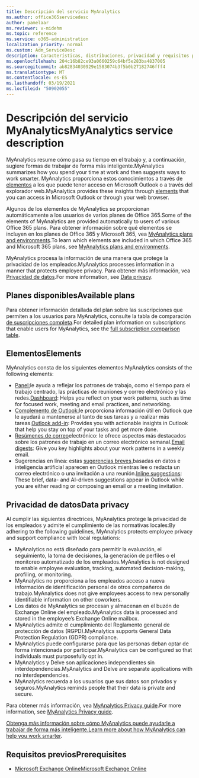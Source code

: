 ```yaml
---
title: Descripción del servicio MyAnalytics
ms.author: office365servicedesc
author: pamelaar
ms.reviewer: v-midehm
ms.topic: reference
ms.service: o365-administration
localization_priority: normal
ms.custom: Adm_ServiceDesc
description: Características, distribuciones, privacidad y requisitos previos de MyAnalytics
ms.openlocfilehash: 204c16b82ce93a0660259c64bf5e283ba4837005
ms.sourcegitcommit: ab82834030929e1583074b3f5b0b27182746fff4
ms.translationtype: MT
ms.contentlocale: es-ES
ms.lasthandoff: 03/19/2021
ms.locfileid: "50902055"
---
```

# <a name="myanalytics-service-description"></a><span data-ttu-id="65eb5-103">Descripción del servicio MyAnalytics</span><span class="sxs-lookup"><span data-stu-id="65eb5-103">MyAnalytics service description</span></span>

<span data-ttu-id="65eb5-104">MyAnalytics resume cómo pasa su tiempo en el trabajo y, a continuación, sugiere formas de trabajar de forma más inteligente.</span><span class="sxs-lookup"><span data-stu-id="65eb5-104">MyAnalytics summarizes how you spend your time at work and then suggests ways to work smarter.</span></span> <span data-ttu-id="65eb5-105">MyAnalytics proporciona estos conocimientos a través de [elementos](#elements) a los que puede tener acceso en Microsoft Outlook o a través del explorador web.</span><span class="sxs-lookup"><span data-stu-id="65eb5-105">MyAnalytics provides these insights through [elements](#elements) that you can access in Microsoft Outlook or through your web browser.</span></span>

<span data-ttu-id="65eb5-106">Algunos de los elementos de MyAnalytics se proporcionan automáticamente a los usuarios de varios planes de Office 365.</span><span class="sxs-lookup"><span data-stu-id="65eb5-106">Some of the elements of MyAnalytics are provided automatically to users of various Office 365 plans.</span></span> <span data-ttu-id="65eb5-107">Para obtener información sobre qué elementos se incluyen en los planes de Office 365 y Microsoft 365, vea [MyAnalytics plans and environments](https://docs.microsoft.com/workplace-analytics/myanalytics/overview/plans-environments).</span><span class="sxs-lookup"><span data-stu-id="65eb5-107">To learn which elements are included in which Office 365 and Microsoft 365 plans, see [MyAnalytics plans and environments](https://docs.microsoft.com/workplace-analytics/myanalytics/overview/plans-environments).</span></span>  

<span data-ttu-id="65eb5-108">MyAnalytics procesa la información de una manera que protege la privacidad de los empleados.</span><span class="sxs-lookup"><span data-stu-id="65eb5-108">MyAnalytics processes information in a manner that protects employee privacy.</span></span> <span data-ttu-id="65eb5-109">Para obtener más información, vea [Privacidad de datos](#data-privacy).</span><span class="sxs-lookup"><span data-stu-id="65eb5-109">For more information, see [Data privacy](#data-privacy).</span></span>

## <a name="available-plans"></a><span data-ttu-id="65eb5-110">Planes disponibles</span><span class="sxs-lookup"><span data-stu-id="65eb5-110">Available plans</span></span>

<span data-ttu-id="65eb5-111">Para obtener información detallada del plan sobre las suscripciones que permiten a los usuarios para MyAnalytics, consulte la tabla de comparación [de suscripciones completa](https://www.microsoft.com/microsoft-365/compare-microsoft-365-enterprise-plans).</span><span class="sxs-lookup"><span data-stu-id="65eb5-111">For detailed plan information on subscriptions that enable users for MyAnalytics, see the [full subscription comparison table](https://www.microsoft.com/microsoft-365/compare-microsoft-365-enterprise-plans).</span></span>

## <a name="elements"></a><span data-ttu-id="65eb5-112">Elementos</span><span class="sxs-lookup"><span data-stu-id="65eb5-112">Elements</span></span>

<span data-ttu-id="65eb5-113">MyAnalytics consta de los siguientes elementos:</span><span class="sxs-lookup"><span data-stu-id="65eb5-113">MyAnalytics consists of the following elements:</span></span>

* <span data-ttu-id="65eb5-114">[Panel:](https://docs.microsoft.com/workplace-analytics/myanalytics/use/dashboard-2)le ayuda a reflejar los patrones de trabajo, como el tiempo para el trabajo centrado, las prácticas de reuniones y correo electrónico y las redes.</span><span class="sxs-lookup"><span data-stu-id="65eb5-114">[Dashboard](https://docs.microsoft.com/workplace-analytics/myanalytics/use/dashboard-2): Helps you reflect on your work patterns, such as time for focused work, meeting and email practices, and networking.</span></span>
* <span data-ttu-id="65eb5-115">[Complemento de Outlook:](https://docs.microsoft.com/workplace-analytics/myanalytics/use/add-in)le proporciona información útil en Outlook que le ayudará a mantenerse al tanto de sus tareas y a realizar más tareas.</span><span class="sxs-lookup"><span data-stu-id="65eb5-115">[Outlook add-in](https://docs.microsoft.com/workplace-analytics/myanalytics/use/add-in): Provides you with actionable insights in Outlook that help you stay on top of your tasks and get more done.</span></span>
* <span data-ttu-id="65eb5-116">[Resúmenes de correo](https://docs.microsoft.com/workplace-analytics/myanalytics/use/email-digest-2)electrónico: le ofrece aspectos más destacados sobre los patrones de trabajo en un correo electrónico semanal.</span><span class="sxs-lookup"><span data-stu-id="65eb5-116">[Email digests](https://docs.microsoft.com/workplace-analytics/myanalytics/use/email-digest-2): Give you key highlights about your work patterns in a weekly email.</span></span>
* <span data-ttu-id="65eb5-117">Sugerencias en línea: estas [sugerencias breves,](https://docs.microsoft.com/workplace-analytics/myanalytics/use/mya-notifications)basadas en datos e inteligencia artificial aparecen en Outlook mientras lee o redacta un correo electrónico o una invitación a una reunión.</span><span class="sxs-lookup"><span data-stu-id="65eb5-117">[Inline suggestions](https://docs.microsoft.com/workplace-analytics/myanalytics/use/mya-notifications): These brief, data- and AI-driven suggestions appear in Outlook while you are either reading or composing an email or a meeting invitation.</span></span>

## <a name="data-privacy"></a><span data-ttu-id="65eb5-118">Privacidad de datos</span><span class="sxs-lookup"><span data-stu-id="65eb5-118">Data privacy</span></span>

<span data-ttu-id="65eb5-119">Al cumplir las siguientes directrices, MyAnalytics protege la privacidad de los empleados y admite el cumplimiento de las normativas locales:</span><span class="sxs-lookup"><span data-stu-id="65eb5-119">By adhering to the following guidelines, MyAnalytics protects employee privacy and support compliance with local regulations:</span></span>

* <span data-ttu-id="65eb5-120">MyAnalytics no está diseñado para permitir la evaluación, el seguimiento, la toma de decisiones, la generación de perfiles o el monitoreo automatizado de los empleados.</span><span class="sxs-lookup"><span data-stu-id="65eb5-120">MyAnalytics is not designed to enable employee evaluation, tracking, automated decision-making, profiling, or monitoring.</span></span>
* <span data-ttu-id="65eb5-121">MyAnalytics no proporciona a los empleados acceso a nueva información de identificación personal de otros compañeros de trabajo.</span><span class="sxs-lookup"><span data-stu-id="65eb5-121">MyAnalytics does not give employees access to new personally identifiable information on other coworkers.</span></span>
* <span data-ttu-id="65eb5-122">Los datos de MyAnalytics se procesan y almacenan en el buzón de Exchange Online del empleado.</span><span class="sxs-lookup"><span data-stu-id="65eb5-122">MyAnalytics data is processed and stored in the employee’s Exchange Online mailbox.</span></span>
* <span data-ttu-id="65eb5-123">MyAnalytics admite el cumplimiento del Reglamento general de protección de datos (RGPD).</span><span class="sxs-lookup"><span data-stu-id="65eb5-123">MyAnalytics supports General Data Protection Regulation (GDPR) compliance.</span></span>
* <span data-ttu-id="65eb5-124">MyAnalytics puede configurarse para que las personas deban optar de forma intencionada por participar.</span><span class="sxs-lookup"><span data-stu-id="65eb5-124">MyAnalytics can be configured so that individuals must purposefully opt in.</span></span>
* <span data-ttu-id="65eb5-125">MyAnalytics y Delve son aplicaciones independientes sin interdependencias.</span><span class="sxs-lookup"><span data-stu-id="65eb5-125">MyAnalytics and Delve are separate applications with no interdependencies.</span></span>
* <span data-ttu-id="65eb5-126">MyAnalytics recuerda a los usuarios que sus datos son privados y seguros.</span><span class="sxs-lookup"><span data-stu-id="65eb5-126">MyAnalytics reminds people that their data is private and secure.</span></span>

<span data-ttu-id="65eb5-127">Para obtener más información, vea [MyAnalytics Privacy guide](https://docs.microsoft.com/workplace-analytics/myanalytics/overview/privacy-guide).</span><span class="sxs-lookup"><span data-stu-id="65eb5-127">For more information, see [MyAnalytics Privacy guide](https://docs.microsoft.com/workplace-analytics/myanalytics/overview/privacy-guide).</span></span>

<span data-ttu-id="65eb5-128">[Obtenga más información sobre cómo MyAnalytics puede ayudarle a trabajar de forma más inteligente.](https://products.office.com/business/myanalytics-personal-analytics)</span><span class="sxs-lookup"><span data-stu-id="65eb5-128">[Learn more about how MyAnalytics can help you work smarter](https://products.office.com/business/myanalytics-personal-analytics).</span></span>

## <a name="prerequisites"></a><span data-ttu-id="65eb5-129">Requisitos previos</span><span class="sxs-lookup"><span data-stu-id="65eb5-129">Prerequisites</span></span>

* [<span data-ttu-id="65eb5-130">Microsoft Exchange Online</span><span class="sxs-lookup"><span data-stu-id="65eb5-130">Microsoft Exchange Online</span></span>](https://docs.microsoft.com/office365/servicedescriptions/exchange-online-service-description/exchange-online-service-description)
